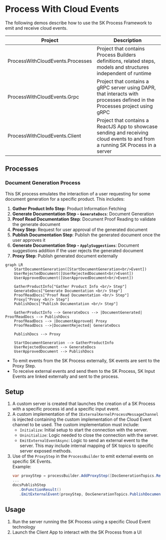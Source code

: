 # Process With Cloud Events

The following demos describe how to use the SK Process Framework to emit and receive cloud events.

| Project | Description |
| --- | --- |
| ProcessWithCloudEvents.Processes | Project that contains Process Builders definitions, related steps, models and structures independent of runtime |
| ProcessWithCloudEvents.Grpc | Project that contains a gRPC server using DAPR, that interacts with processes defined in the Processes project using gRPC |
| ProcessWithCloudEvents.Client | Project that contains a ReactJS App to showcase sending and receiving cloud events to and from a running SK Process in a server |

## Processes

### Document Generation Process

This SK process emulates the interaction of a user requesting for some document generation for a specific product. This includes:

1. **Gather Product Info Step**: Product Information Fetching
2. **Generate Documentation Step - `GenerateDocs`**: Document Generation
3. **Proof Read Documentation Step**: Document Proof Reading to validate the generate document
4. **Proxy Step**: Request for user approval of the generated document
5. **Publish Documentation Step**: Publish the generated document once the user approves it
6. **Generate Documentation Step - `ApplySuggestions`**: Document suggestions addition if the user rejects the generated document
7. **Proxy Step**: Publish generated document externally

``` mermaid
graph LR
    StartDocumentGeneration([StartDocumentGeneration<br/>Event])
    UserRejectedDocument([UserRejectedDocument<br/>Event])
    UserApprovedDocument([UserApprovedDocument<br/>Event])

    GatherProductInfo["Gather Product Info <br/> Step"]
    GenerateDocs["Generate Documentation <br/> Step"]
    ProofReadDocs["Proof Read Documentation <br/> Step"]
    Proxy["Proxy <br/> Step"]
    PublishDocs["Publish Documentation <br/> Step"]
    
    GatherProductInfo --> GenerateDocs --> |DocumentGenerated| ProofReadDocs --> PublishDocs
    ProofReadDocs --> |DocumentApproved| Proxy
    ProofReadDocs -->|DocumentRejected| GenerateDocs

    PublishDocs --> Proxy

    StartDocumentGeneration --> GatherProductInfo
    UserRejectedDocument --> GenerateDocs
    UserApprovedDocument --> PublishDocs
```

- To emit events from the SK Process externally, SK events are sent to the Proxy Step.
- To receive external events and send them to the SK Process, SK Input Events are linked externally and sent to the process.

## Setup

1. A custom server is created that launches the creation of a SK Process with a specific process id and a specific input event.
2. A custom implementation of the `IExternalKernelProcessMessageChannel` is injected containing the custom implementation of the Cloud Event channel to be used. The custom implementation must include:
    - `Initialize`: Initial setup to start the connection with the server.
    - `Uninitialize`: Logic needed to close the connection with the server.
    - `EmitExternalEventAsync`: Logic to send an external event to the server. This may include internal mapping of SK topics to specific server exposed methods.
3. Use of the `ProxyStep` in the `ProcessBuilder` to emit external events on specific SK Events. <br/>Example:
   ``` csharp
   var proxyStep = processBuilder.AddProxyStep([DocGenerationTopics.RequestUserReview, DocGenerationTopics.PublishDocumentation]);
   ...
   docsPublishStep
      .OnFunctionResult()
      .EmitExternalEvent(proxyStep, DocGenerationTopics.PublishDocumentation);
   ```

## Usage

1. Run the server running the SK Process using a specific Cloud Event technology
2. Launch the Client App to interact with the SK Process from a UI
